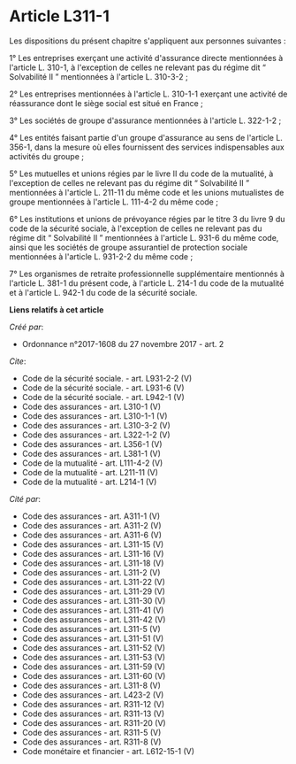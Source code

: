 # Article L311-1

Les dispositions du présent chapitre s'appliquent aux personnes suivantes : 

1° Les entreprises exerçant une activité d'assurance directe mentionnées à l'article L. 310-1, à l'exception de celles ne
relevant pas du régime dit “ Solvabilité II ” mentionnées à l'article L. 310-3-2 ; 

2° Les entreprises mentionnées à l'article L. 310-1-1 exerçant une activité de réassurance dont le siège social est situé en
France ; 

3° Les sociétés de groupe d'assurance mentionnées à l'article L. 322-1-2 ; 

4° Les entités faisant partie d'un groupe d'assurance au sens de l'article L. 356-1, dans la mesure où elles fournissent des
services indispensables aux activités du groupe ; 

5° Les mutuelles et unions régies par le livre II du code de la mutualité, à l'exception de celles ne relevant pas du régime
dit “ Solvabilité II ” mentionnées à l'article L. 211-11 du même code et les unions mutualistes de groupe mentionnées à
l'article L. 111-4-2 du même code ; 

6° Les institutions et unions de prévoyance régies par le titre 3 du livre 9 du code de la sécurité sociale, à l'exception de
celles ne relevant pas du régime dit “ Solvabilité II ” mentionnées à l'article L. 931-6 du même code, ainsi que les sociétés
de groupe assurantiel de protection sociale mentionnées à l'article L. 931-2-2 du même code ; 

7° Les organismes de retraite professionnelle supplémentaire mentionnés à l'article L. 381-1 du présent code, à l'article L.
214-1 du code de la mutualité et à l'article L. 942-1 du code de la sécurité sociale.

**Liens relatifs à cet article**

_Créé par_:

  - Ordonnance n°2017-1608 du 27 novembre 2017 - art. 2

_Cite_:

  - Code de la sécurité sociale. - art. L931-2-2 (V)
  - Code de la sécurité sociale. - art. L931-6 (V)
  - Code de la sécurité sociale. - art. L942-1 (V)
  - Code des assurances - art. L310-1 (V)
  - Code des assurances - art. L310-1-1 (V)
  - Code des assurances - art. L310-3-2 (V)
  - Code des assurances - art. L322-1-2 (V)
  - Code des assurances - art. L356-1 (V)
  - Code des assurances - art. L381-1 (V)
  - Code de la mutualité - art. L111-4-2 (V)
  - Code de la mutualité - art. L211-11 (V)
  - Code de la mutualité - art. L214-1 (V)

_Cité par_:

  - Code des assurances - art. A311-1 (V)
  - Code des assurances - art. A311-2 (V)
  - Code des assurances - art. A311-6 (V)
  - Code des assurances - art. L311-15 (V)
  - Code des assurances - art. L311-16 (V)
  - Code des assurances - art. L311-18 (V)
  - Code des assurances - art. L311-2 (V)
  - Code des assurances - art. L311-22 (V)
  - Code des assurances - art. L311-29 (V)
  - Code des assurances - art. L311-30 (V)
  - Code des assurances - art. L311-41 (V)
  - Code des assurances - art. L311-42 (V)
  - Code des assurances - art. L311-5 (V)
  - Code des assurances - art. L311-51 (V)
  - Code des assurances - art. L311-52 (V)
  - Code des assurances - art. L311-53 (V)
  - Code des assurances - art. L311-59 (V)
  - Code des assurances - art. L311-60 (V)
  - Code des assurances - art. L311-8 (V)
  - Code des assurances - art. L423-2 (V)
  - Code des assurances - art. R311-12 (V)
  - Code des assurances - art. R311-13 (V)
  - Code des assurances - art. R311-20 (V)
  - Code des assurances - art. R311-5 (V)
  - Code des assurances - art. R311-8 (V)
  - Code monétaire et financier - art. L612-15-1 (V)
